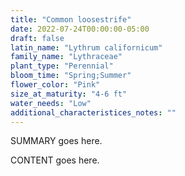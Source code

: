 ```yaml
---
title: "Common loosestrife"
date: 2022-07-24T00:00:00-05:00
draft: false
latin_name: "Lythrum californicum"
family_name: "Lythraceae"
plant_type: "Perennial"
bloom_time: "Spring;Summer"
flower_color: "Pink"
size_at_maturity: "4-6 ft"
water_needs: "Low"
additional_characteristices_notes: ""
---
```


SUMMARY goes here.

<!--more-->

CONTENT goes here.